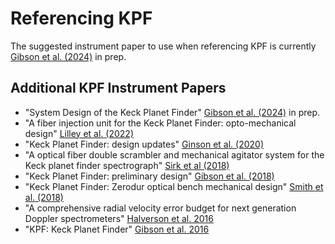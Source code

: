 # Referencing KPF

The suggested instrument paper to use when referencing KPF is currently [Gibson et al. (2024)]() in prep.

## Additional KPF Instrument Papers

- "System Design of the Keck Planet Finder" [Gibson et al. (2024)]() in prep.
- "A fiber injection unit for the Keck Planet Finder: opto-mechanical design" [Lilley et al. (2022)](https://www.spiedigitallibrary.org/conference-proceedings-of-spie/12184/2628818/A-fiber-injection-unit-for-the-Keck-Planet-Finder/10.1117/12.2628818.short)
- "Keck Planet Finder: design updates" [Ginson et al. (2020)](https://www.spiedigitallibrary.org/conference-proceedings-of-spie/11447/2561783/Keck-Planet-Finder-design-updates/10.1117/12.2561783.short)
- "A optical fiber double scrambler and mechanical agitator system for the Keck planet finder spectrograph" [Sirk et al (2018)](https://www.spiedigitallibrary.org/conference-proceedings-of-spie/10702/2312945/A-optical-fiber-double-scrambler-and-mechanical-agitator-system-for/10.1117/12.2312945.short)
- "Keck Planet Finder: preliminary design" [Gibson et al. (2018)](https://www.spiedigitallibrary.org/conference-proceedings-of-spie/10702/2311565/Keck-Planet-Finder-preliminary-design/10.1117/12.2311565.short)
- "Keck Planet Finder: Zerodur optical bench mechanical design" [Smith et al. (2018)](https://www.spiedigitallibrary.org/conference-proceedings-of-spie/10702/2313969/Keck-Planet-Finder-Zerodur-optical-bench-mechanical-design/10.1117/12.2313969.short)
- "A comprehensive radial velocity error budget for next generation Doppler spectrometers" [Halverson et al. 2016](https://arxiv.org/abs/1607.05634)
- "KPF: Keck Planet Finder" [Gibson et al. 2016](https://www.spiedigitallibrary.org/conference-proceedings-of-spie/9908/1/KPF--Keck-Planet-Finder/10.1117/12.2233334.short)

